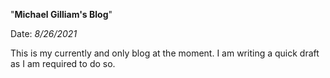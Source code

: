 "**Michael Gilliam's Blog**"

Date: _8/26/2021_

This is my currently and only blog at the moment.  I am writing a quick draft as I am required to do so.
